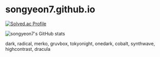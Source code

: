 # songyeon7.github.io

[![Solved.ac Profile](http://mazassumnida.wtf/api/v2/generate_badge?boj=suneon7)](https://solved.ac/suneon7/)

![songyeon7's GitHub stats](https://github-readme-stats.vercel.app/api?username=songyeon7&show_icons=true&theme=cobalt)

dark, radical, merko, gruvbox, tokyonight, onedark, cobalt, synthwave, highcontrast, dracula

